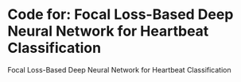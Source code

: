 # Code for: Focal Loss-Based Deep Neural Network for Heartbeat Classification
Focal Loss-Based Deep Neural Network for Heartbeat Classification

